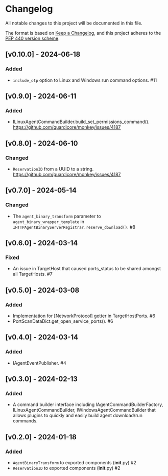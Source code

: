 # Changelog
All notable changes to this project will be documented in this
file.

The format is based on [Keep a
Changelog](https://keepachangelog.com/en/1.0.0/), and this project adheres to
the [PEP 440 version scheme](https://peps.python.org/pep-0440/#version-scheme).

## [v0.10.0] - 2024-06-18
### Added
- `include_otp` option to Linux and Windows run command options. #11

## [v0.9.0] - 2024-06-11
### Added
- ILinuxAgentCommandBuilder.build_set_permissions_command().
  https://github.com/guardicore/monkey/issues/4187

## [v0.8.0] - 2024-06-10
### Changed
- `ReservationID` from a UUID to a string.
  https://github.com/guardicore/monkey/issues/4187

## [v0.7.0] - 2024-05-14
### Changed
- The `agent_binary_transform` parameter to `agent_binary_wrapper_template` in
  `IHTTPAgentBinaryServerRegistrar.reserve_download()`. #8

## [v0.6.0] - 2024-03-14
### Fixed
- An issue in TargetHost that caused ports_status to be shared amongst all
  TargetHosts. #7

## [v0.5.0] - 2024-03-08
### Added
- Implementation for \[NetworkProtocol\] getter in TargetHostPorts. #6
- PortScanDataDict.get_open_service_ports(). #6


## [v0.4.0] - 2024-03-14
### Added
- IAgentEventPublisher. #4

## [v0.3.0] - 2024-02-13
### Added
- A command builder interface including IAgentCommandBuilderFactory,
  ILinuxAgentCommandBuilder, IWindowsAgentCommandBuilder that allows plugins to
  quickly and easily build agent download/run commands.

## [v0.2.0] - 2024-01-18
### Added
- `AgentBinaryTransform` to exported components (__init__.py) #2
- `ReservationID` to exported components (__init__.py) #2
